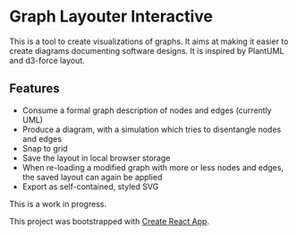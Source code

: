 # Graph Layouter Interactive

This is a tool to create visualizations of graphs. It aims at making it easier to create diagrams documenting software designs. It is inspired by PlantUML and d3-force layout.

## Features
- Consume a formal graph description of nodes and edges (currently UML)
- Produce a diagram, with a simulation which tries to disentangle nodes and edges
- Snap to grid
- Save the layout in local browser storage
- When re-loading a modified graph with more or less nodes and edges, the saved layout can again be applied
- Export as self-contained, styled SVG

This is a work in progress.

This project was bootstrapped with [Create React App](https://github.com/facebook/create-react-app).
